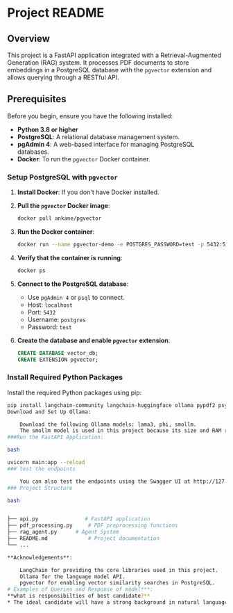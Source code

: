 # Project README

## Overview

This project is a FastAPI application integrated with a Retrieval-Augmented Generation (RAG) system. It processes PDF documents to store embeddings in a PostgreSQL database with the `pgvector` extension and allows querying through a RESTful API.

## Prerequisites

Before you begin, ensure you have the following installed:

- **Python 3.8 or higher**
- **PostgreSQL**: A relational database management system.
- **pgAdmin 4**: A web-based interface for managing PostgreSQL databases.
- **Docker**: To run the `pgvector` Docker container.

### Setup PostgreSQL with `pgvector`

1. **Install Docker**: If you don't have Docker installed.
2. **Pull the `pgvector` Docker image**:
    ```bash
    docker pull ankane/pgvector
    ```

3. **Run the Docker container**:
    ```bash
    docker run --name pgvector-demo -e POSTGRES_PASSWORD=test -p 5432:5432 -d ankane/pgvector
    ```

4. **Verify that the container is running**:
    ```bash
    docker ps
    ```

5. **Connect to the PostgreSQL database**:
    - Use `pgAdmin 4` or `psql` to connect.
    - Host: `localhost`
    - Port: `5432`
    - Username: `postgres`
    - Password: `test`

6. **Create the database and enable `pgvector` extension**:
    ```sql
    CREATE DATABASE vector_db;
    CREATE EXTENSION pgvector;
    ```

### Install Required Python Packages

Install the required Python packages using pip:

```bash
pip install langchain-community langchain-huggingface ollama pypdf2 psycopg2-binary langchain sentence-transformers fastapi pydantic requests uvicorn transformers
Download and Set Up Ollama:

    Download the following Ollama models: lama3, phi, smollm.
    The smollm model is used in this project because its size and RAM requirements are suitable for most laptops.for more info about it :https://ollama.com/library/smollm/blobs/6cafb858555d
###Run the FastAPI Application:

bash

uvicorn main:app --reload
### test the endpoints

    You can also test the endpoints using the Swagger UI at http://127.0.0.1:8000/docs..
### Project Structure

bash


├── api.py               # FastAPI application
├── pdf_processing.py     # PDF preprocessing functions
├── rag_agent.py      # Agent System
├── README.md             # Project documentation
└── ...

**Acknowledgements**:

    LangChain for providing the core libraries used in this project.
    Ollama for the language model API.
    pgvector for enabling vector similarity searches in PostgreSQL.
# Examples of Queries and Response of model***:
**what is responsibilties of best candidate?**
* The ideal candidate will have a strong background in natural language processing (NLP) and experience working with large language models (LLMs), langchain, and vector databases. They will be responsible for developing, integrating, and deploying cutting-edge NLP solutions that leverage advanced AI technologies to enhance our products and services
